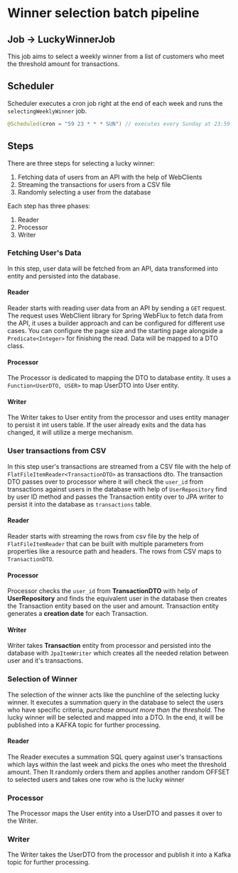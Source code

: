 # Winner selection batch pipeline

## Job -> LuckyWinnerJob

This job aims to select a weekly winner from a list of customers who meet the threshold amount for transactions.

## Scheduler

Scheduler executes a cron job right at the end of each week and runs the `selectingWeeklyWinner` job.

```Java
@Scheduled(cron = "59 23 * * * SUN") // executes every Sunday at 23:59
```

## Steps

There are three steps for selecting a lucky winner:

1. Fetching data of users from an API with the help of WebClients
2. Streaming the transactions for users from a CSV file
3. Randomly selecting a user from the database

Each step has three phases:

1. Reader
2. Processor
3. Writer

### Fetching User's Data

In this step, user data will be fetched from an API, data transformed into entity and persisted into the database.

#### Reader

Reader starts with reading user data from an API by sending a `GET` request. The request uses WebClient library for
Spring WebFlux to fetch data from the API, it uses a builder approach and can be configured for different use cases.
You can configure the page size and the starting page alongside a `Predicate<Integer>` for finishing the read.
Data will be mapped to a DTO class.

#### Processor

The Processor is dedicated to mapping the DTO to database entity. It uses a `Function<UserDTO, USER>` to map UserDTO
into User entity.

#### Writer

The Writer takes to User entity from the processor and uses entity manager to persist it int users table. If the user
already exits and the data has changed, it will utilize a merge mechanism.

### User transactions from CSV

In this step user's transactions are streamed from a CSV file with the help of `FlatFileItemReader<TransactionDTO>` as
transactions dto. The transaction DTO passes over to processor where it will check the `user_id` from transactions
against users in the database with help of `UserRepository` find by user ID method and passes the Transaction entity
over to JPA writer to persist it into the database as `transactions` table.

#### Reader

Reader starts with streaming the rows from csv file by the help of `FlatFileItemReader` that can be built with multiple
parameters from properties like a resource path and headers. The rows from CSV maps to `TransactionDTO`.

#### Processor

Processor checks the `user_id` from **TransactionDTO** with help of **UserRepository** and finds the equivalent user in
the database then creates the Transaction entity based on the user and amount. Transaction entity generates a
**creation date** for each Transaction.

#### Writer

Writer takes **Transaction** entity from processor and persisted into the database with `JpaItemWriter` which creates
all
the needed relation between user and it's transactions.

### Selection of Winner

The selection of the winner acts like the punchline of the selecting lucky winner. It executes a summation query in
the database to select the users who have specific criteria, _purchase amount more than the threshold_. The lucky winner
will be selected and mapped into a DTO. In the end, it will be published into a KAFKA topic for further processing.

#### Reader

The Reader executes a summation SQL query against user's transactions which lays within the last week and picks the ones
who
meet the threshold amount. Then It randomly orders them and applies another random OFFSET to selected users and takes
one row who is the lucky winner

### Processor

The Processor maps the User entity into a UserDTO and passes it over to the Writer.

### Writer

The Writer takes the UserDTO from the processor and publish it into a Kafka topic for further processing.